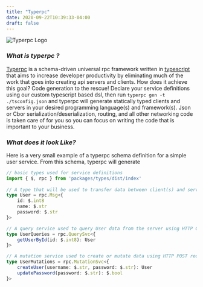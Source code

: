 ```yaml
---
title: "Typerpc"
date: 2020-09-22T10:39:33-04:00
draft: false
---
```


![Typerpc Logo](https://raw.githubusercontent.com/typerpc/typerpc/master/packages/docs/static/images/typerpc_logo.png)

### *What is typerpc ?*

[Typerpc](http://typerpc.run) is a schema-driven universal rpc framework written in [typescript](https://www.typescriptlang.org/) that aims to increase developer productivity by eliminating much of the work that goes into creating api servers and clients. How does it achieve this goal?  Code generation to the rescue! Declare your service definitions using our custom typescript based dsl, then run `typerpc gen -t ./tsconfig.json` and typerpc will generate statically typed clients and servers in your desired programming language(s) and framework(s). Json or Cbor serialization/deserialization, routing, and all other networking code is taken care of for you so you can focus on writing the code that is important to your business.

### *What does it look Like?*

Here is a very small example of a typerpc schema definition for a simple user service. From this schema, typerpc will generate  
```ts
// basic types used for service definitions
import { $, rpc } from 'packages/types/dist/index'
 
// A type that will be used to transfer data between client(s) and server(s).  
type User = rpc.Msg<{
    id: $.int8
    name: $.str
    password: $.str
}>

// A query service used to query User data from the server using HTTP GET requests.
type UserQueries = rpc.QuerySvc<{
    getUserById(id: $.int8): User
}>

// A mutation service used to create or mutate data using HTTP POST requests.
type UserMutations = rpc.MutationSvc<{
    createUser(username: $.str, password: $.str): User
    updatePassword(password: $.str): $.bool
}>

```
